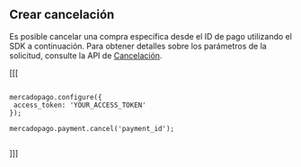 ## Crear cancelación

Es posible cancelar una compra específica desde el ID de pago utilizando el SDK a continuación. Para obtener detalles sobre los parámetros de la solicitud, consulte la API de [Cancelación](https://www.mercadopago[FAKER][URL][DOMAIN]/developers/es/reference/chargebacks/_payments_payment_id/put).

[[[
```node
 
mercadopago.configure({
 access_token: 'YOUR_ACCESS_TOKEN'
});
 
mercadopago.payment.cancel('payment_id');
 
```
]]]